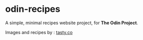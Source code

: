 # odin-recipes

A simple, minimal recipes website project, for **The Odin Project**.

Images and recipes by : [tasty.co](https://tasty.co/)
